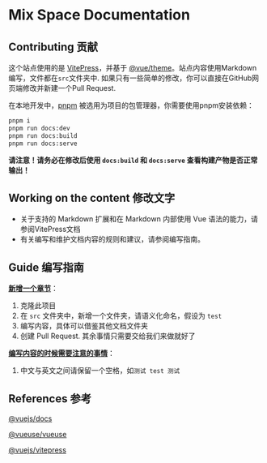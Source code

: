 # Mix Space Documentation

## Contributing 贡献

这个站点使用的是 [VitePress](https://github.com/vuejs/vitepress)，并基于 [@vue/theme](https://github.com/vuejs/vue-theme)。站点内容使用Markdown编写，文件都在`src`文件夹中. 如果只有一些简单的修改，你可以直接在GitHub网页端修改并新建一个Pull Request.

在本地开发中，[pnpm](https://pnpm.io/) 被选用为项目的包管理器，你需要使用pnpm安装依赖：

```bash
pnpm i
pnpm run docs:dev
pnpm run docs:build
pnpm run docs:serve
```

**请注意！请务必在修改后使用 `docs:build` 和 `docs:serve` 查看构建产物是否正常输出！**

## Working on the content 修改文字

- 关于支持的 Markdown 扩展和在 Markdown 内部使用 Vue 语法的能力，请参阅VitePress文档
- 有关编写和维护文档内容的规则和建议，请参阅编写指南。

## Guide 编写指南

<u>**新增一个章节**</u>：

1. 克隆此项目
2. 在 `src` 文件夹中，新增一个文件夹，请语义化命名，假设为 `test`
3. 编写内容，具体可以借鉴其他文档文件夹
4. 创建 Pull Request. 其余事情只需要交给我们来做就好了

**<u>编写内容的时候需要注意的事情</u>**：

1. 中文与英文之间请保留一个空格，如`测试 test 测试`

## References 参考

[@vuejs/docs](https://github.com/vuejs/docs)

[@vueuse/vueuse](https://github.com/vueuse/vueuse)

[@vuejs/vitepress](https://github.com/vuejs/vitepress)